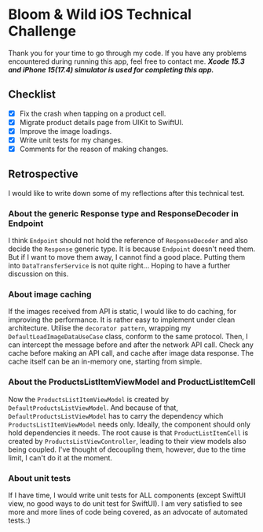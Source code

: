 # Bloom & Wild iOS Technical Challenge
Thank you for your time to go through my code. If you have any problems encountered during running this app, feel free to contact me.
***Xcode 15.3 and iPhone 15(17.4) simulator is used for completing this app.***

## Checklist

- [x] Fix the crash when tapping on a product cell.
- [x] Migrate product details page from UIKit to SwiftUI.
- [x] Improve the image loadings.
- [x] Write unit tests for my changes.
- [x] Comments for the reason of making changes.

## Retrospective
I would like to write down some of my reflections after this technical test.

### About the generic Response type and ResponseDecoder in Endpoint
I think `Endpoint` should not hold the reference of `ResponseDecoder` and also decide the `Response` generic type. It is because `Endpoint` doesn't need them. But if I want to move them away, I cannot find a good place. Putting them into `DataTransferService` is not quite right... Hoping to have a further discussion on this.

### About image caching
If the images received from API is static, I would like to do caching, for improving the performance. It is rather easy to implement under clean architecture. Utilise the `decorator pattern`, wrapping my `DefaultLoadImageDataUseCase` class, conform to the same protocol. Then, I can intercept the message before and after the network API call. Check any cache before making an API call, and cache after image data response. The cache itself can be an in-memory one, starting from simple.

### About the ProductsListItemViewModel and ProductListItemCell
Now the `ProductsListItemViewModel` is created by `DefaultProductsListViewModel`. And because of that, `DefaultProductsListViewModel` has to carry the dependency which `ProductsListItemViewModel` needs only. Ideally, the component should only hold dependencies it needs. The root cause is that `ProductListItemCell` is created by `ProductsListViewController`, leading to their view models also being coupled. I've thought of decoupling them, however, due to the time limit, I can't do it at the moment.

### About unit tests
If I have time, I would write unit tests for ALL components (except SwiftUI view, no good ways to do unit test for SwiftUI). I am very satisfied to see more and more lines of code being covered, as an advocate of automated tests.:)
